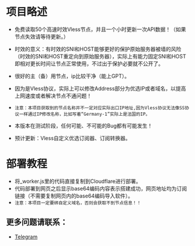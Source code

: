#  项目略述
* 免费读取50个高速时效Vless节点，并且一个小时更新一次API数据！（如果节点失效请等待更新。）
* 时效的意义：有时效的SNI和HOST能够更好的保护原始服务器被墙的风险（时效的SNI和HOST重定向到原始服务器），实际上有能力固定SNI和HOST即相对更长时间让节点正常使用，不过出于保护必要就不公开了。
* 很好的主（备）用节点，ip比较干净（能上GPT）。
* 因为是Vless协议，实际上可以修改Address部分为优选IP或者域名，以提高上网速度或者解决节点不通问题！
* `注意：本项目获取到的节点名称并不一定对应实际出口IP地址,因为Vless协议无法像SS协议一样通过IP修改名称，比如写着“Germany-1”实际上是法国的IP。`

* 本版本在测试阶段，任何可能、不可能的Bug都有可能发生！

* 预计更新：Vless自定义优选订阅器、订阅转换器。

#  部署教程
* 将_worker.js里的代码直接复制到Cloudflare进行部署。
* 代码部署到网页之后显示base64编码内容表示搭建成功，网页地址均为订阅链接（不需要复制网页内的base64编码导入软件）。
* `注意：本项目一定要绑自定义域名，否则会获取不到节点信息！！`

##  更多问题请联系：
* [Telegram](https://t.me/Enkelte_bot)
